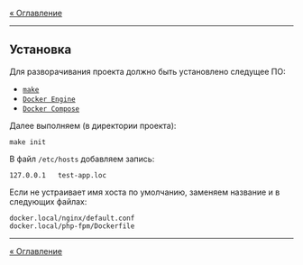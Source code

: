 [« Оглавление](../README.md)

---

## Установка

Для разворачивания проекта должно быть установлено следущее ПО:
- [`make`](https://www.gnu.org/software/make/)
- [`Docker Engine`](https://docs.docker.com/engine/install/)
- [`Docker Compose`](https://docs.docker.com/compose/install/)

Далее выполняем (в директории проекта):

```
make init
```

В файл `/etc/hosts` добавляем запись:

```
127.0.0.1   test-app.loc
```

Если не устраивает имя хоста по умолчанию, заменяем название и в следующих файлах:

```
docker.local/nginx/default.conf
docker.local/php-fpm/Dockerfile
```

---
[« Оглавление](../README.md)
